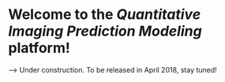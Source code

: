 # Welcome to the _Quantitative Imaging Prediction Modeling_ platform!

--> Under construction. To be released in April 2018, stay tuned!
